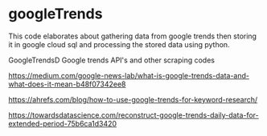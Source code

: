 # googleTrends
This code elaborates about gathering data from google trends then storing it in google cloud sql and processing the stored data using python.

GoogleTrendsD
Google trends API's and other scraping codes

https://medium.com/google-news-lab/what-is-google-trends-data-and-what-does-it-mean-b48f07342ee8

https://ahrefs.com/blog/how-to-use-google-trends-for-keyword-research/

https://towardsdatascience.com/reconstruct-google-trends-daily-data-for-extended-period-75b6ca1d3420

